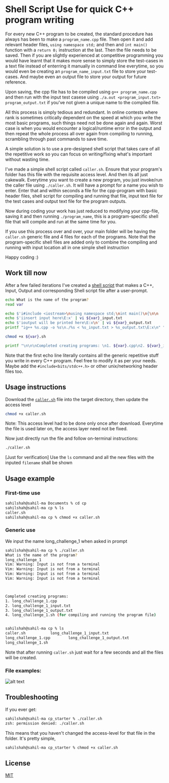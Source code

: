 # Shell Script Use for quick C++ program writing

For every new C++ program to be created, the standard procedure has always has been to make a ```program_name.cpp``` file. Then open it and add relevant header files, ```using namespace std;``` and then and ```int main()``` function with a ```return 0;``` instruction at the last. Then the file needs to be saved. Then if you are slightly experienced at competitive programming you would have learnt that it makes more sense to simply store the test-cases in a text file instead of enterring it manually in command line everytime, so you would even be creating an ```program_name_input.txt``` file to store your test-cases. And maybe even an output file to store your output for future reference. 

Upon saving, the cpp file has to be compiled using ```g++ program_name.cpp``` and then run with the input test casese using ```./a.out <program_input.txt> program_output.txt``` if you've not given a unique name to the compiled file. 

All this process is simply tedious and redundant. In online contests where rank is sometimes critically dependent on the speed at which you write the most basic programs, such things need not be done again and again. Worst case is when you would encounter a logical/runtime error in the output and then repeat the whole process all over again from compiling to running, scrambling through past commands to save time. 

A simple solution is to use a pre-designed shell script that takes care of all the repetitive work so you can focus on writing/fixing what's important without wasting time. 

I've made a simple shell script called ```caller.sh```. Ensure that your program's folder has this file with the requisite access level. And then its all just cakewalk. 
Everytime you want to create a new program, you just invoke/run the caller file using ```./caller.sh```. It will have a prompt for a name you wish to enter. Enter that and within seconds a file for the cpp-program with basic header files, shell script for compiling and running that file, input text file for the test cases and output text file for the program outputs. 

Now during coding your work has just reduced to modifying your cpp-file, saving it and then running ```./program_name```, this is a program-specific shell file that will compile and run at the same time for you. 

If you use this process over and over, your main folder will be having the ```caller.sh``` generic file and 4 files for each of the programs. Note that the program-specific shell files are added only to combine the compiling and running with input location all in one simple shell instruction

Happy coding :)

## Work till now

After a few failed iterations I've created a [shell script](https://github.com/sahiltshah98/shell/blob/master/caller.sh) that makes a C++, Input, Output and corresponding Shell script file after a user-prompt.

```bash
echo What is the name of the program?
read var

echo $'i#include <iostream>\nusing namespace std;\nint main()\n{\n\n    return 0;\n}\E:x\n' | vi ${var}.cpp
echo $'iinsert input here\E:x' | vi ${var}_input.txt
echo $'ioutput will be printed here\E:x\n' | vi ${var}_output.txt
printf "ig++ %s.cpp -o %s\n./%s < %s_input.txt > %s_output.txt\E:x\n" "$var" "$var" "$var" "$var" "$var"| vi ${var}.sh

chmod +x ${var}.sh

printf "\n\n\nCompleted creating programs: \n1. ${var}.cpp\n2. ${var}_input.txt\n3. ${var}_output.txt\n4. ${var}.sh (for compiling and running the program file)\n"
```

Note that the first echo line literally contains all the generic repetitive stuff you write in every C++ program. Feel free to modify it as per your needs. Maybe add the ```#include<bits/stdc++.h>``` or other unix/networking header files too. 

## Usage instructions

Download the [`caller.sh`](https://github.com/cp_starter/shell/blob/master/caller.sh) file into the target directory, then update the access level
```bash
chmod +x caller.sh
```
Note: This access level had to be done only once after download. Everytime the file is used later on, the access layer need not be fixed.

Now just directly run the file and follow on-terminal instructions:
```bash
./caller.sh
```
[Just for verification] Use the `ls` command and all the new files with the inputed `filename` shall be shown

## Usage example
### First-time use
```bash
sahilshah@sahil-ma Documents % cd cp
sahilshah@sahil-ma cp % ls
caller.sh
sahilshah@sahil-ma cp % chmod +x caller.sh
```
### Generic use
We input the name long_challenge_1 when asked in prompt

```bash
sahilshah@sahil-ma cp % ./caller.sh
What is the name of the program?
long_challenge_1
Vim: Warning: Input is not from a terminal
Vim: Warning: Input is not from a terminal
Vim: Warning: Input is not from a terminal
Vim: Warning: Input is not from a terminal



Completed creating programs: 
1. long_challenge_1.cpp
2. long_challenge_1_input.txt
3. long_challenge_1_output.txt
4. long_challenge_1.sh (for compiling and running the program file)


sahilshah@sahil-ma cp % ls
caller.sh			long_challenge_1_input.txt
long_challenge_1.cpp		long_challenge_1_output.txt
long_challenge_1.sh
```

Note that after running `caller.sh` just wait for a few seconds and all the files will be created. 

### File examples:
![alt text](https://github.com/[username]/[reponame]/blob/[branch]/image.jpg?raw=true)





## Troubleshooting

If you ever get:
```bash
sahilshah@sahil-ma cp_starter % ./caller.sh
zsh: permission denied: ./caller.sh
```
This means that you haven't changed the access-level for that file in the folder. It's pretty simple,
```bash
sahilshah@sahil-ma cp_starter % chmod +x caller.sh
```

## License
[MIT](https://choosealicense.com/licenses/mit/)
